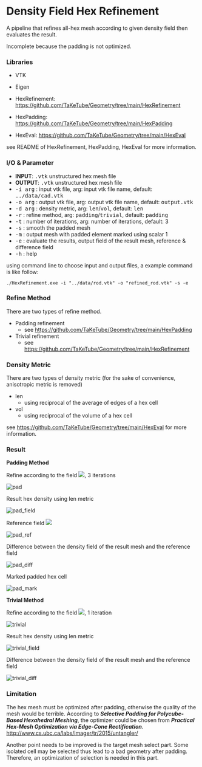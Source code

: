 # Density Field Hex Refinement

A pipeline that refines all-hex mesh according to given density field then evaluates the result.

Incomplete because the padding is not optimized.

### Libraries

- VTK
- Eigen

- HexRefinement: https://github.com/TaKeTube/Geometry/tree/main/HexRefinement
- HexPadding: https://github.com/TaKeTube/Geometry/tree/main/HexPadding
- HexEval: https://github.com/TaKeTube/Geometry/tree/main/HexEval

see README of HexRefinement, HexPadding, HexEval for more information.

### I/O & Parameter

- **INPUT**: <kbd>.vtk</kbd> unstructured hex mesh file
- **OUTPUT**: <kbd>.vtk</kbd> unstructured hex mesh file
- <kbd>-i arg</kbd> : input vtk file, arg: input vtk file name, default: <kbd>../data/cad.vtk</kbd>
- <kbd>-o arg</kbd> : output vtk file, arg: output vtk file name, default: <kbd>output.vtk</kbd>
- <kbd>-d arg</kbd> : density metric, arg: <kbd>len</kbd>/<kbd>vol</kbd>, default: <kbd>len</kbd>
- <kbd>-r</kbd>   : refine method, arg: <kbd>padding</kbd>/<kbd>trivial</kbd>, default: <kbd>padding</kbd>
- <kbd>-t</kbd>   : number of iterations, arg: number of iterations, default: 3
- <kbd>-s</kbd>   : smooth the padded mesh
- <kbd>-m</kbd>   : output mesh with padded element marked using scalar 1
- <kbd>-e</kbd>   : evaluate the results, output field of the result mesh, reference & difference field
- <kbd>-h</kbd>   : help

using command line to choose input and output files, a example command is like follow:

```shell
./HexRefinement.exe -i "../data/rod.vtk" -o "refined_rod.vtk" -s -e
```

### Refine Method

There are two types of refine method.

- Padding refinement
  - see https://github.com/TaKeTube/Geometry/tree/main/HexPadding
- Trivial refinement
  - see https://github.com/TaKeTube/Geometry/tree/main/HexRefinement

### Density Metric

There are two types of density metric (for the sake of convenience, anisotropic metric is removed)

- len
  - using reciprocal of the average of edges of a hex cell
- vol
  - using reciprocal of the volume of a hex cell

see https://github.com/TaKeTube/Geometry/tree/main/HexEval for more information.

### Result

**Padding Method**

Refine according to the field <img src="http://latex.codecogs.com/svg.latex?50(1 + \sin{3y})">, 3 iterations

<img src=".\img\pad.png" alt="pad" />

Result hex density using len metric

<img src=".\img\pad_field.png" alt="pad_field" />

Reference field <img src="http://latex.codecogs.com/svg.latex?50(1 + \sin{3y})">

<img src=".\img\pad_ref.png" alt="pad_ref" />

Difference between the density field of the result mesh and the reference field

<img src=".\img\pad_diff.png" alt="pad_diff" />

Marked padded hex cell

<img src=".\img\pad_mark.png" alt="pad_mark" />

**Trivial Method**

Refine according to the field <img src="http://latex.codecogs.com/svg.latex?50(1 + \sin{3y})">, 1 iteration

<img src=".\img\trivial.png" alt="trivial" />

Result hex density using len metric

<img src=".\img\trivial_field.png" alt="trivial_field" />

Difference between the density field of the result mesh and the reference field

<img src=".\img\trivial_diff.png" alt="trivial_diff" />

### Limitation

The hex mesh must be optimized after padding, otherwise the quality of the mesh would be terrible. According to ***Selective Padding for Polycube-Based Hexahedral Meshing***, the optimizer could be chosen from ***Practical Hex-Mesh Optimization via Edge-Cone Rectification***. http://www.cs.ubc.ca/labs/imager/tr/2015/untangler/

Another point needs to be improved is the target mesh select part. Some isolated cell may be selected thus lead to a bad geometry after padding. Therefore, an optimization of selection is needed in this part.

